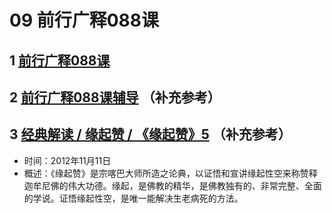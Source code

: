 # 09 前行广释088课

## 1 [前行广释088课](https://huidengchanxiu.net/refs/qxgs/qxgs-08gy#前行广释第088课)

## 2 [前行广释088课辅导](https://huidengchanxiu.net/refs/qxgs/fudao/qxgsfd-08gy#前行广释第088课辅导) （补充参考）

## 3 [经典解读 / 缘起赞 / 《缘起赞》5](https://www.fohuifayu.com/index.php/huideng-jiangtang/jingdian-jiedu/yuanqi-zan/500-l12049) （补充参考）

- 时间：2012年11月11日
- 概述：《缘起赞》是宗喀巴大师所造之论典，以证悟和宣讲缘起性空来称赞释迦牟尼佛的伟大功德。缘起，是佛教的精华，是佛教独有的、非常完整、全面的学说。证悟缘起性空，是唯一能解决生老病死的方法。